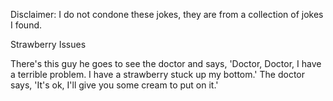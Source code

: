 Disclaimer: I do not condone these jokes, they are from a collection of jokes I found.

Strawberry Issues

There's this guy he goes to see the doctor and says, 'Doctor, Doctor, I have a terrible problem. I have a strawberry stuck up my bottom.'
The doctor says, 'It's ok, I'll give you some cream to put on it.'

